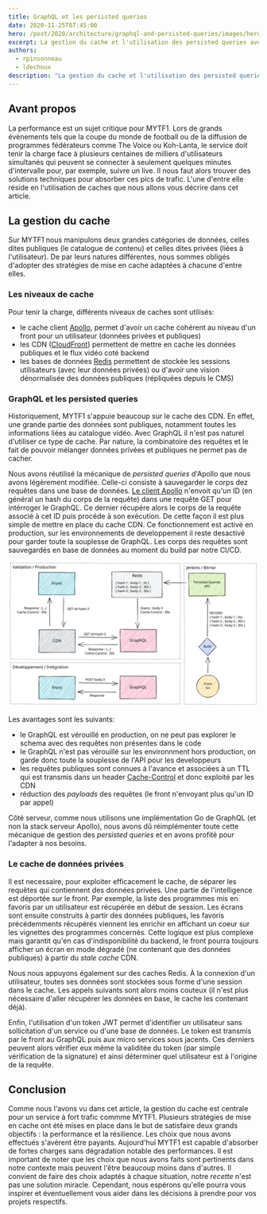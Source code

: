 ```yaml
---
title: GraphQL et les persisted queries
date: 2020-11-25T07:45:00
hero: /post/2020/architecture/graphql-and-persisted-queries/images/hero-v2.jpg
excerpt: La gestion du cache et l'utilisation des persisted queries avec GraphQL
authors:
  - rpinsonneau
  - ldechoux
description: "La gestion du cache et l'utilisation des persisted queries avec GraphQL"
---
```


## Avant propos
La performance est un sujet critique pour MYTF1. Lors de grands évènements tels que la coupe du monde de football ou de la diffusion de programmes fédérateurs comme The Voice ou Koh-Lanta, le service doit tenir la charge face à plusieurs centaines de milliers d'utilisateurs simultanés qui peuvent se connecter à seulement quelques minutes d'intervalle pour, par exemple, suivre un live. Il nous faut alors trouver des solutions techniques pour absorber ces pics de trafic. L'une d'entre elle réside en l'utilisation de caches que nous allons vous décrire dans cet article.

## La gestion du cache
Sur MYTF1 nous manipulons deux grandes catégories de données, celles dites publiques (le catalogue de contenu) et celles dites privées (liées à l'utilisateur). De par leurs natures différentes, nous sommes obligés d'adopter des stratégies de mise en cache adaptées à chacune d'entre elles.

### Les niveaux de cache
Pour tenir la charge, différents niveaux de caches sont utilisés:

- le cache client [Apollo](https://www.apollographql.com/), permet d'avoir un cache cohérent au niveau d'un front pour un utilisateur (données privées et publiques)
- les CDN ([CloudFront](https://aws.amazon.com/cloudfront/)) permettent de mettre en cache les données publiques et le flux vidéo coté backend
- les bases de données [Redis](https://redis.io/) permettent de stockée les sessions utilisateurs (avec leur données privées) ou d'avoir une vision dénormalisée des données publiques (répliquées depuis le CMS)

### GraphQL et les persisted queries
Historiquement, MYTF1 s'appuie beaucoup sur le cache des CDN. En effet, une grande partie des données sont publiques, notamment toutes les informations liées au catalogue vidéo. Avec GraphQL il n'est pas naturel d'utiliser ce type de cache. Par nature, la combinatoire des requêtes et le fait de pouvoir mélanger données privées et publiques ne permet pas de cacher.

Nous avons réutilisé la mécanique de *persisted queries* d'Apollo que nous avons légèrement modifiée. Celle-ci consiste à sauvegarder le corps dez requêtes dans une base de données. [Le client Apollo](https://www.apollographql.com/blog/persisted-graphql-queries-with-apollo-client-119fd7e6bba5/) n'envoit qu'un ID (en général un hash du corps de la requête) dans une requête GET pour intérroger le GraphQL. Ce dernier récupére alors le corps de la requête associé à cet ID puis procéde à son exécution. De cette façon il est plus simple de mettre en place du cache CDN. Ce fonctionnement est activé en production, sur les environnements de developpement il reste desactivé pour garder toute la souplesse de GraphQL. Les corps des requêtes sont sauvegardés en base de données au moment du build par notre CI/CD.

![Diagramme explicatif du fonctionnement des persisted queries](images/persisted-queries.svg "Diagramme explicatif du fonctionnement des persisted queries")

Les avantages sont les suivants:

- le GraphQL est vérouillé en production, on ne peut pas explorer le schema avec des requêtes non présentes dans le code
- le GraphQL n'est pas vérouillé sur les environnment hors production, on garde donc toute la souplesse de l'API pour les developpeurs
- les requêtes publiques sont connues à l'avance et associées à un TTL qui est transmis dans un header [Cache-Control](https://developer.mozilla.org/fr/docs/Web/HTTP/Headers/Cache-Control) et donc exploité par les CDN
- réduction des *payloads* des requêtes (le front n'envoyant plus qu'un ID par appel)

Côté serveur, comme nous utilisons une implémentation Go de GraphQL (et non la stack serveur Apollo), nous avons dû réimplémenter toute cette mécanique de gestion des *persisted queries* et en avons profité pour l'adapter à nos besoins.

### Le cache de données privées
Il est necessaire, pour exploiter efficacement le cache, de séparer les requêtes qui contiennent des données privées. Une partie de l'intelligence est déportée sur le front. Par exemple, la liste des programmes mis en favoris par un utilisateur est récupérée en début de session. Les écrans sont ensuite construits à partir des données publiques, les favoris précédemments récupérés viennent les enrichir en affichant un coeur sur les vignettes des programmes concernés. Cette logique est plus complexe mais garantit qu'en cas d'indisponibilité du backend, le front pourra toujours afficher un écran en mode dégradé (ne contenant que des données publiques) à partir du *stale cache* CDN.

Nous nous appuyons également sur des caches Redis. À la connexion d'un utilisateur, toutes ses données sont stockées sous forme d'une session dans le cache. Les appels suivants sont alors moins couteux (il n'est plus nécessaire d'aller récupérer les données en base, le cache les contenant déjà).

Enfin, l'utilisation d'un token JWT permet d'identifier un utilisateur sans sollicitation d'un service ou d'une base de données. Le token est transmis par le front au GraphQL puis aux micro services sous jacents. Ces derniers peuvent alors vérifier eux même la validitée du token (par simple vérification de la signature) et ainsi déterminer quel utilisateur est à l'origine de la requête.

## Conclusion
Comme nous l'avons vu dans cet article, la gestion du cache est centrale pour un service à fort trafic commme MYTF1. Plusieurs stratégies de mise en cache ont été mises en place dans le but de satisfaire deux grands objectifs : la performance et la résilience. Les choix que nous avons effectués s'avèrent être payants. Aujourd'hui MYTF1 est capable d'absorber de fortes charges sans dégradation notable des performances. Il est important de noter que les choix que nous avons faits sont pertinents dans notre contexte mais peuvent l'être beaucoup moins dans d'autres. Il convient de faire des choix adaptés à chaque situation, notre *recette* n'est pas une solution miracle. Cependant, nous espérons qu'elle pourra vous inspirer et éventuellement vous aider dans les décisions à prendre pour vos projets respectifs.